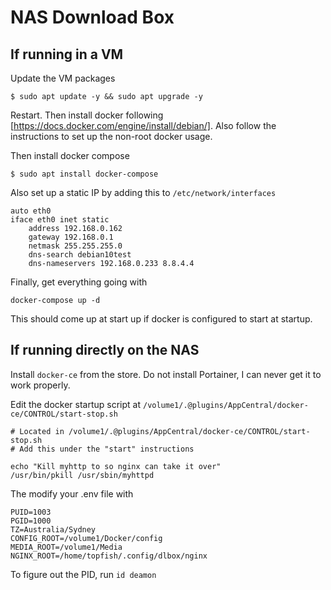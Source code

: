 NAS Download Box
================

## If running in a VM

Update the VM packages

```
$ sudo apt update -y && sudo apt upgrade -y
```

Restart. Then install docker following [https://docs.docker.com/engine/install/debian/].
Also follow the instructions to set up the non-root docker usage.

Then install docker compose

```
$ sudo apt install docker-compose
```

Also set up a static IP by adding this to `/etc/network/interfaces`

```
auto eth0
iface eth0 inet static
    address 192.168.0.162
    gateway 192.168.0.1
    netmask 255.255.255.0
    dns-search debian10test
    dns-nameservers 192.168.0.233 8.8.4.4
```

Finally, get everything going with

```
docker-compose up -d
```

This should come up at start up if docker is configured to start at startup.

## If running directly on the NAS

Install `docker-ce` from the store. Do not install Portainer, I can never get it to work properly.

Edit the docker startup script at `/volume1/.@plugins/AppCentral/docker-ce/CONTROL/start-stop.sh`

```
# Located in /volume1/.@plugins/AppCentral/docker-ce/CONTROL/start-stop.sh
# Add this under the "start" instructions

echo "Kill myhttp to so nginx can take it over"
/usr/bin/pkill /usr/sbin/myhttpd
```

The modify your .env file with

```
PUID=1003
PGID=1000
TZ=Australia/Sydney
CONFIG_ROOT=/volume1/Docker/config
MEDIA_ROOT=/volume1/Media
NGINX_ROOT=/home/topfish/.config/dlbox/nginx
```

To figure out the PID, run `id deamon`
